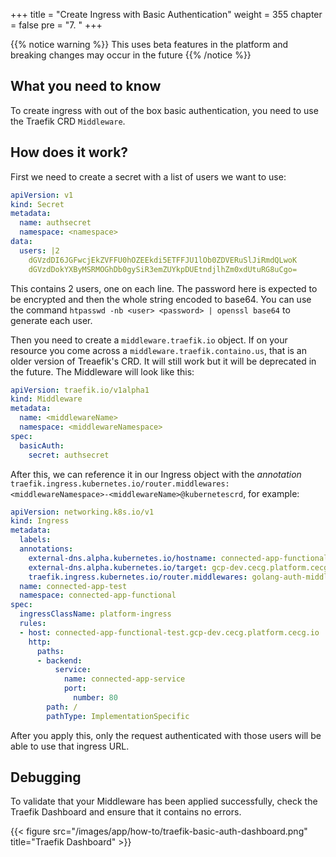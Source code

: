 +++
title = "Create Ingress with Basic Authentication"
weight = 355
chapter = false
pre = "7. "
+++

{{% notice warning %}}
This uses beta features in the platform and breaking changes may occur in the future
{{% /notice %}}

## What you need to know
To create ingress with out of the box basic authentication, you need to use the Traefik CRD `Middleware`.

## How does it work?
First we need to create a secret with a list of users we want to use:

```yaml
apiVersion: v1
kind: Secret
metadata:
  name: authsecret
  namespace: <namespace>
data:
  users: |2
    dGVzdDI6JGFwcjEkZVFFU0hOZEEkdi5ETFFJU1lOb0ZDVERuSlJiRmdQLwoK
    dGVzdDokYXByMSRMOGhDb0gySiR3emZUYkpDUEtndjlhZm0xdUtuRG8uCgo=
```

This contains 2 users, one on each line. The password here is expected to be encrypted and then the whole string encoded to base64. You can use the command `htpasswd -nb <user> <password> | openssl base64` to generate each user.

Then you need to create a `middleware.traefik.io` object. If on your resource you come across a `middleware.traefik.containo.us`, that is an older version of Treaefik's CRD. It will still work but it will be deprecated in the future.
The Middleware will look like this:

```yaml
apiVersion: traefik.io/v1alpha1
kind: Middleware
metadata:
  name: <middlewareName>
  namespace: <middlewareNamespace>
spec:
  basicAuth:
    secret: authsecret
```

After this, we can reference it in our Ingress object with the _annotation_ `traefik.ingress.kubernetes.io/router.middlewares: <middlewareNamespace>-<middlewareName>@kubernetescrd`, for example:

```yaml
apiVersion: networking.k8s.io/v1
kind: Ingress
metadata:
  labels:
  annotations:
    external-dns.alpha.kubernetes.io/hostname: connected-app-functional-test.gcp-dev.cecg.platform.cecg.io
    external-dns.alpha.kubernetes.io/target: gcp-dev.cecg.platform.cecg.io
    traefik.ingress.kubernetes.io/router.middlewares: golang-auth-middleware@kubernetescrd
  name: connected-app-test
  namespace: connected-app-functional
spec:
  ingressClassName: platform-ingress
  rules:
  - host: connected-app-functional-test.gcp-dev.cecg.platform.cecg.io
    http:
      paths:
      - backend:
          service:
            name: connected-app-service
            port:
              number: 80
        path: /
        pathType: ImplementationSpecific
```

After you apply this, only the request authenticated with those users will be able to use that ingress URL.

## Debugging

To validate that your Middleware has been applied successfully, check the Traefik Dashboard and ensure that it contains no errors.

{{< figure src="/images/app/how-to/traefik-basic-auth-dashboard.png" title="Traefik Dashboard" >}}
